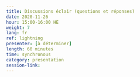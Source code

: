 ```yaml
---
title: Discussions éclair (questions et réponses)
date: 2020-11-26
hour: 15:00-16:00 HE
weight: 7
lang: fr
ref: lightning
presenter: [à déterminer]
length: 60 minutes
time: synchronous
category: presentation
session-link:
---
```

